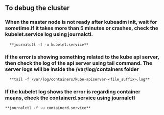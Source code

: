 ## To debug the cluster

  ### When the master node is not ready after kubeadm init, wait for sometime.If it takes more than 5 minutes or crashes, check the kubelet.service log using journalctl.
      **journalctl -f -u kubelet.service**
      
  ### if the error is showing something related to the kube api server, then check the log of the api server using tail command. The server logs will be inside the /var/log/containers folder
      **tail -f /var/log/containers/kube-apiserver-<file_suffix>.log**

  ### If the kubelet log shows the error is regarding container means, check the containerd.service using journalctl 
    **journalctl -f -u containerd.service**
